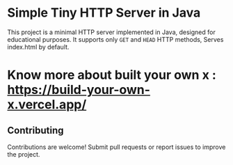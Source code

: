 # Simple Tiny HTTP Server in Java

This project is a minimal HTTP server implemented in Java, designed for educational purposes. It supports only `GET` and `HEAD` HTTP methods, Serves index.html by default.

# Know more about built your own x : https://build-your-own-x.vercel.app/

## Contributing

Contributions are welcome! Submit pull requests or report issues to improve the project.

